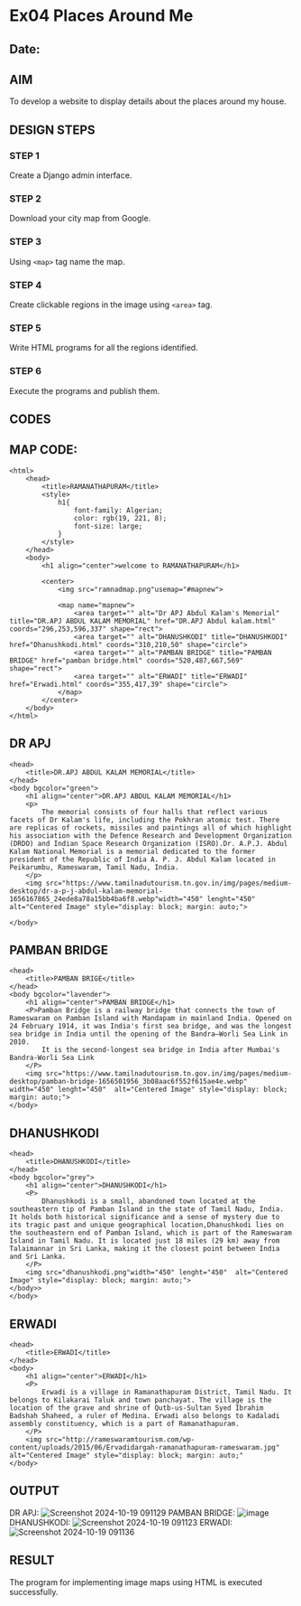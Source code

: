 # Ex04 Places Around Me
## Date: 

## AIM
To develop a website to display details about the places around my house.

## DESIGN STEPS

### STEP 1
Create a Django admin interface.

### STEP 2
Download your city map from Google.

### STEP 3
Using ```<map>``` tag name the map.

### STEP 4
Create clickable regions in the image using ```<area>``` tag.

### STEP 5
Write HTML programs for all the regions identified.

### STEP 6
Execute the programs and publish them.

## CODES
## MAP CODE:
```
<html>
    <head>
        <title>RAMANATHAPURAM</title>
        <style>
            h1{
                font-family: Algerian;
                color: rgb(19, 221, 8);
                font-size: large;
            }
        </style>
    </head>
    <body>
        <h1 align="center">welcome to RAMANATHAPURAM</h1>
        
        <center>
            <img src="ramnadmap.png"usemap="#mapnew">
            
            <map name="mapnew">
                <area target="" alt="Dr APJ Abdul Kalam's Memorial" title="DR.APJ ABDUL KALAM MEMORIAL" href="DR.APJ Abdul kalam.html" coords="296,253,596,337" shape="rect">
                <area target="" alt="DHANUSHKODI" title="DHANUSHKODI" href="Dhanushkodi.html" coords="310,210,50" shape="circle">
                <area target="" alt="PAMBAN BRIDGE" title="PAMBAN BRIDGE" href="pamban bridge.html" coords="520,487,667,569" shape="rect">
                <area target="" alt="ERWADI" title="ERWADI" href="Erwadi.html" coords="355,417,39" shape="circle">                
            </map> 
        </center> 
    </body>
</html>
```
## DR APJ
```
<head>
    <title>DR.APJ ABDUL KALAM MEMORIAL</title>
</head>
<body bgcolor="green">
    <h1 align="center">DR.APJ ABDUL KALAM MEMORIAL</h1>
    <p>
        The memorial consists of four halls that reflect various facets of Dr Kalam's life, including the Pokhran atomic test. There are replicas of rockets, missiles and paintings all of which highlight his association with the Defence Research and Development Organization (DRDO) and Indian Space Research Organization (ISRO).Dr. A.P.J. Abdul Kalam National Memorial is a memorial dedicated to the former president of the Republic of India A. P. J. Abdul Kalam located in Peikarumbu, Rameswaram, Tamil Nadu, India.
    </p>
    <img src="https://www.tamilnadutourism.tn.gov.in/img/pages/medium-desktop/dr-a-p-j-abdul-kalam-memorial-1656167865_24ede8a78a15bb4ba6f8.webp"width="450" lenght="450"  alt="Centered Image" style="display: block; margin: auto;">

</body>
```
## PAMBAN BRIDGE
```
<head>
    <title>PAMBAN BRIGE</title>
</head>
<body bgcolor="lavender">
    <h1 align="center">PAMBAN BRIDGE</h1>
    <P>Pamban Bridge is a railway bridge that connects the town of Rameswaram on Pamban Island with Mandapam in mainland India. Opened on 24 February 1914, it was India's first sea bridge, and was the longest sea bridge in India until the opening of the Bandra–Worli Sea Link in 2010.
        It is the second-longest sea bridge in India after Mumbai's Bandra-Worli Sea Link
    </P>
    <img src="https://www.tamilnadutourism.tn.gov.in/img/pages/medium-desktop/pamban-bridge-1656501956_3b08aac6f552f615ae4e.webp" width="450" lenght="450"  alt="Centered Image" style="display: block; margin: auto;">
</body>

```
## DHANUSHKODI
```
<head>
    <title>DHANUSHKODI</title>
</head>
<body bgcolor="grey">
    <h1 align="center">DHANUSHKODI</h1>
    <P>
        Dhanushkodi is a small, abandoned town located at the southeastern tip of Pamban Island in the state of Tamil Nadu, India. It holds both historical significance and a sense of mystery due to its tragic past and unique geographical location,Dhanushkodi lies on the southeastern end of Pamban Island, which is part of the Rameswaram Island in Tamil Nadu. It is located just 18 miles (29 km) away from Talaimannar in Sri Lanka, making it the closest point between India and Sri Lanka.
    </P>
    <img src="dhanushkodi.png"width="450" lenght="450"  alt="Centered Image" style="display: block; margin: auto;">
</body>>
</body>
```
## ERWADI
```
<head>
    <title>ERWADI</title>
</head>
<body>
    <h1 align="center">ERWADI</h1>
    <P>
        Erwadi is a village in Ramanathapuram District, Tamil Nadu. It belongs to Kilakarai Taluk and town panchayat. The village is the location of the grave and shrine of Qutb-us-Sultan Syed Ibrahim Badshah Shaheed, a ruler of Medina. Erwadi also belongs to Kadaladi assembly constituency, which is a part of Ramanathapuram.
    </P>
    <img src="http://rameswaramtourism.com/wp-content/uploads/2015/06/Ervadidargah-ramanathapuram-rameswaram.jpg" alt="Centered Image" style="display: block; margin: auto;"
</body>
```
## OUTPUT
DR APJ:
![Screenshot 2024-10-19 091129](https://github.com/user-attachments/assets/d1c949d8-584d-48c5-b344-eec1026c6451)
PAMBAN BRIDGE:
![image](https://github.com/user-attachments/assets/65faa65e-7547-46d2-a02c-956228f85ee3)
DHANUSHKODI:
![Screenshot 2024-10-19 091123](https://github.com/user-attachments/assets/edb3eea6-2bf8-42b5-b4ea-43f6baacb70c)
ERWADI:
![Screenshot 2024-10-19 091136](https://github.com/user-attachments/assets/2d739300-5a1c-4c18-96f5-a4a58932b2d8)

## RESULT
The program for implementing image maps using HTML is executed successfully.
